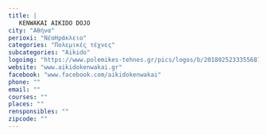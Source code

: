```yaml
---
title: |
   KENWAKAI AIKIDO DOJO
city: "Αθήνα"
perioxi: "ΝέοΗράκλειο"
categories: "Πολεμικές τέχνες"
subcategories: "Aikido"
logoimg: "https://www.polemikes-tehnes.gr/pics/logos/b/2018025233355687.jpg"
website: "www.aikidokenwakai.gr"
facebook: "www.facebook.com/aikidokenwakai"
phone: ""
email: ""
courses: ""
places: ""
rensponsibles: ""
zipcode: ""
---
```




